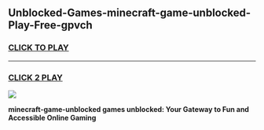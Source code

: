 
## Unblocked-Games-minecraft-game-unblocked-Play-Free-gpvch
<h3>
<a href="https://premium76.site?title=minecraft-game-unblocked&ref=09A">CLICK TO PLAY</a></h3>
<hr>

<h3>
<a href="https://premium76.site?title=minecraft-game-unblocked&ref=09A">CLICK 2 PLAY</a>
  
</h3>

<a href="https://premium76.site?title=minecraft-game-unblocked&ref=09A"><img src="https://clearcache.store/games.png"></a>


**minecraft-game-unblocked games unblocked: Your Gateway to Fun and Accessible Online Gaming**
